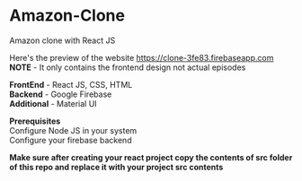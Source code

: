 # Amazon-Clone  
Amazon clone with React JS  

Here's the preview of the website https://clone-3fe83.firebaseapp.com  
<strong>NOTE</strong> - It only contains the frontend design not actual episodes  

<strong>FrontEnd</strong> - React JS, CSS, HTML  
<strong>Backend</strong> - Google Firebase  
<strong>Additional</strong> - Material UI  

<strong>Prerequisites</strong>   
Configure Node JS in your system  
Configure your firebase backend  

<strong>Make sure after creating your react project copy the contents of src folder of this repo and replace it with your project src contents</strong>
